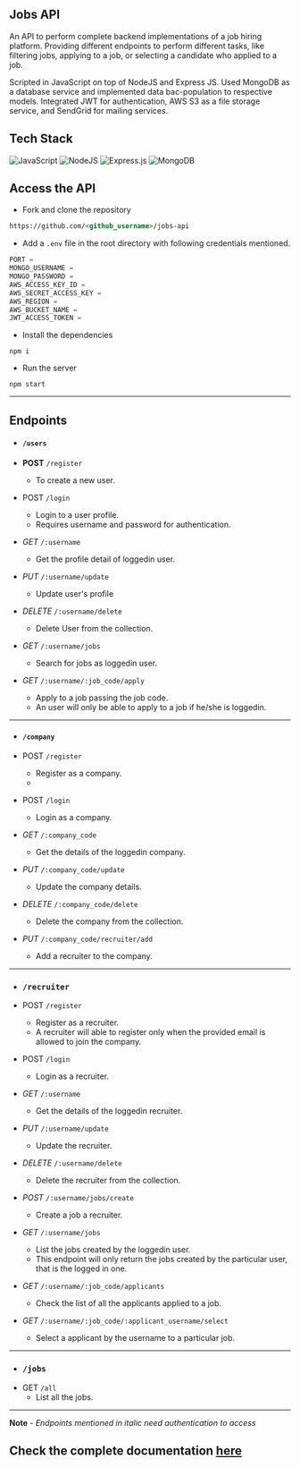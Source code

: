 ## Jobs API
An API to perform complete backend implementations of a job hiring platform. Providing different endpoints to perform different tasks, like filtering jobs, applying to a job, or selecting a candidate who applied to a job.

Scripted in JavaScript on top of NodeJS and Express JS. Used MongoDB as a database service and implemented data bac-population to respective models. Integrated JWT for authentication, AWS S3 as a file storage service, and SendGrid for mailing services.

## Tech Stack
![JavaScript](https://img.shields.io/badge/javascript-%23323330.svg?style=for-the-badge&logo=javascript&logoColor=%23F7DF1E) ![NodeJS](https://img.shields.io/badge/node.js-6DA55F?style=for-the-badge&logo=node.js&logoColor=white) ![Express.js](https://img.shields.io/badge/express.js-%23404d59.svg?style=for-the-badge&logo=express&logoColor=%2361DAFB) ![MongoDB](https://img.shields.io/badge/MongoDB-%234ea94b.svg?style=for-the-badge&logo=mongodb&logoColor=white) 

## Access the API
+ Fork and clone the repository
```md
https://github.com/<github_username>/jobs-api
```
+ Add a `.env` file in the root directory with following credentials mentioned.
```js
PORT = 
MONGO_USERNAME = 
MONGO_PASSWORD = 
AWS_ACCESS_KEY_ID = 
AWS_SECRET_ACCESS_KEY =
AWS_REGION = 
AWS_BUCKET_NAME = 
JWT_ACCESS_TOKEN = 
```

+ Install the dependencies
```ms
npm i
```

+ Run the server
```
npm start
```

----

## Endpoints

+ #### `/users`

+ **POST** `/register` 
    + To create a new user.

+ POST `/login` 
    + Login to a user profile.
    + Requires username and password for authentication.

+ *GET* `/:username`  
    + Get the profile detail of loggedin user.

+ *PUT* `/:username/update` 
    + Update user's profile

+ *DELETE* `/:username/delete` 
    + Delete User from the collection.

+ *GET* `/:username/jobs` 
    + Search for jobs as loggedin user.

+ *GET* `/:username/:job_code/apply` 
    + Apply to a job passing the job code.
    + An user will only be able to apply to a job if he/she is loggedin.

----
+ #### `/company`

+ POST `/register` 
    + Register as a company.
    + 
+ POST `/login` 
    + Login as a company.

+ *GET* `/:company_code` 
    + Get the details of the loggedin company.

+ *PUT* `/:company_code/update` 
    + Update the company details.

+ *DELETE* `/:company_code/delete` 
    + Delete the company from the collection.

+ *PUT* `/:company_code/recruiter/add` 
    + Add a recruiter to the company.

----

+ ### `/recruiter`

+ POST `/register` 
    + Register as a recruiter.
    + A recruiter will able to register only when the provided email is allowed to join the company.

+ POST `/login` 
    + Login as a recruiter.

+ *GET* `/:username` 
    + Get the details of the loggedin recruiter.

+ *PUT* `/:username/update` 
    + Update the recruiter.

+ *DELETE* `/:username/delete` 
    + Delete the recruiter from the collection.

+ *POST* `/:username/jobs/create` 
    + Create a job a recruiter.

+ *GET* `/:username/jobs` 
    + List the jobs created by the loggedin user.
    + This endpoint will only return the jobs created by the particular user, that is the logged in one.

+ *GET* `/:username/:job_code/applicants` 
    + Check the list of all the applicants applied to a job.

+ *GET* `/:username/:job_code/:applicant_username/select` 
    + Select a applicant by the username to a particular job.

----

+ ### `/jobs`
+ GET `/all`
    + List all the jobs.

----
**Note** - *Endpoints mentioned in italic need authentication to access*

Check the complete documentation [here](https://documenter.getpostman.com/view/20799971/2s93RUvXa9#aa2a1d0a-8ee1-449f-962d-756f41c1a748)
---